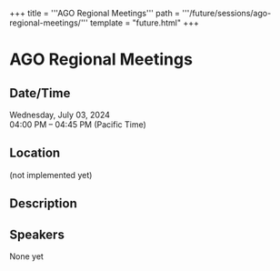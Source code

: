 +++
title = '''AGO Regional Meetings'''
path = '''/future/sessions/ago-regional-meetings/'''
template = "future.html"
+++

<h1>AGO Regional Meetings</h1>
<h2>Date/Time</h2>
<p>Wednesday, July 03, 2024<br>
04:00 PM – 04:45 PM (Pacific Time)</p>
<h2>Location</h2>
(not implemented yet)
<h2>Description</h2>

<h2>Speakers</h2>
<p>None yet</p>

